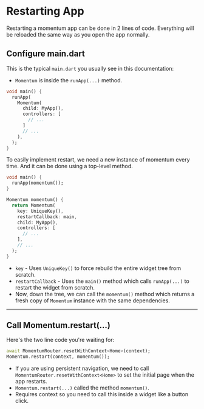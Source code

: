 # Restarting App
Restarting a momentum app can be done in 2 lines of code. Everything will be reloaded the same way as you open the app normally.

## Configure main.dart

This is the typical `main.dart` you usually see in this documentation:

- `Momentum` is inside the `runApp(...)` method.

```dart
void main() {
  runApp(
    Momentum(
      child: MyApp(),
      controllers: [
        // ...
      ]
      // ...
    ),
  );
}
```

To easily implement restart, we need a new instance of momentum every time. And it can be done using a top-level method.

```dart
void main() {
  runApp(momentum());
}

Momentum momentum() {
  return Momentum(
    key: UniqueKey(),
    restartCallback: main,
    child: MyApp(),
    controllers: [
      // ...
    ],
    // ...
  );
}
```

- `key` - Uses `UniqueKey()` to force rebuild the entire widget tree from scratch.
- `restartCallback` - Uses the `main()` method which calls `runApp(...)` to restart the widget from scratch.
- Now, down the tree, we can call the `momentum()` method which returns a fresh copy of `Momentum` instance with the same dependencies.

<hr>

## Call Momentum.restart(...)
Here's the two line code you're waiting for:

```dart
await MomentumRouter.resetWithContext<Home>(context);
Momentum.restart(context, momentum());
```

- If you are using persistent navigation, we need to call `MomentumRouter.resetWithContext<Home>` to set the initial page when the app restarts.
- `Momentum.restart(...)` called the method `momentum()`.
- Requires context so you need to call this inside a widget like a button click.